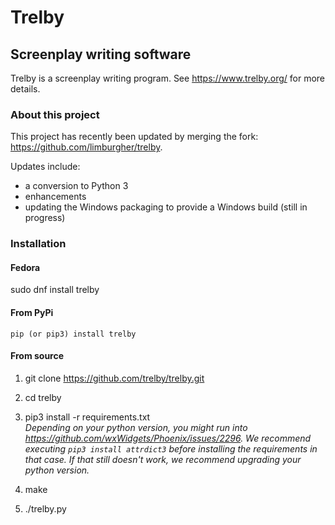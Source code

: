 # Trelby
## Screenplay writing software
Trelby is a screenplay writing program. See https://www.trelby.org/ for
more details.

### About this project
This project has recently been updated by merging the fork: https://github.com/limburgher/trelby.

Updates include:
- a conversion to Python 3
- enhancements
- updating the Windows packaging to provide a Windows build (still in progress)

### Installation

#### Fedora

sudo dnf install trelby

#### From PyPi

`pip (or pip3) install trelby`

#### From source

1. git clone https://github.com/trelby/trelby.git

2. cd trelby

3. pip3 install -r requirements.txt  
   *Depending on your python version, you might run into https://github.com/wxWidgets/Phoenix/issues/2296. We recommend executing `pip3 install attrdict3` before installing the requirements in that case. If that still doesn't work, we recommend upgrading your python version.*

4. make

5. ./trelby.py